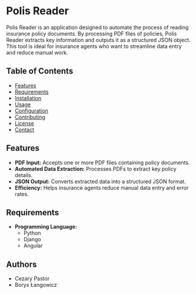 # Polis Reader

Polis Reader is an application designed to automate the process of reading insurance policy documents. By processing PDF files of policies, Polis Reader extracts key information and outputs it as a structured JSON object. This tool is ideal for insurance agents who want to streamline data entry and reduce manual work.

## Table of Contents

- [Features](#features)
- [Requirements](#requirements)
- [Installation](#installation)
- [Usage](#usage)
- [Configuration](#configuration)
- [Contributing](#contributing)
- [License](#license)
- [Contact](#contact)

## Features

- **PDF Input:** Accepts one or more PDF files containing policy documents.
- **Automated Data Extraction:** Processes PDFs to extract key policy details.
- **JSON Output:** Converts extracted data into a structured JSON format.
- **Efficiency:** Helps insurance agents reduce manual data entry and error rates.

## Requirements

- **Programming Language:** 
  - Python
  - Django
  - Angular
 
## Authors
- Cezary Pastor
- Borys Łangowicz
